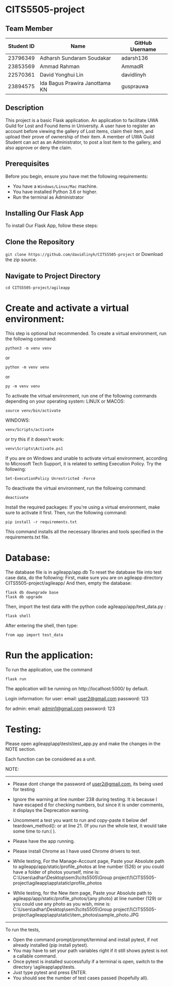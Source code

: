 # CITS5505-project


## Team Member
| Student ID | Name         | GitHub Username |
|------------|--------------|-----------------|
| 23796349  | Adharsh Sundaram Soudakar     | adarsh136         |
| 23853569  | Ammad Rahman   | AmmadR       |
| 22570361  | David Yonghui Lin | davidlinyh     |
| 23894575  | Ida Bagus Prawira Janottama KN | gusprauwa     |

## Description
This project is a basic Flask application. An application to facilitate UWA Guild for Lost and Found items in University. 
A user have to register an account before viewing the gallery of Lost items, claim their item, and upload their prove of ownership of their item.
A member of UWA Guild Student can act as an Administrator, to post a lost item to the gallery, and also approve or deny the claim.

## Prerequisites
Before you begin, ensure you have met the following requirements:
- You have a `Windows/Linux/Mac` machine.
- You have installed Python 3.6 or higher.
- Run the terminal as Administrator

## Installing Our Flask App
To install Our Flask App, follow these steps:

## Clone the Repository
`git clone https://github.com/davidlinyh/CITS5505-project`
or
Download the zip source.

## Navigate to Project Directory
`cd CITS5505-project/agileapp`



# Create and activate a virtual environment:
This step is optional but recommended. To create a virtual environment, run the following command:
```
python3 -m venv venv
```
or 
```
python -m venv venv
```
or
```
py -m venv venv
```

To activate the virtual environment, run one of the following commands depending on your operating system:
LINUX or MACOS:
```
source venv/bin/activate     
```
WINDOWS:
```
venv/Scripts/activate       
```
or try this if it doesn't work:
```
venv\Scripts\Activate.ps1      
```

If you are on Windows and unable to activate virtual environment, according to Microsoft Tech Support, it is related to setting Execution Policy. Try the following:
```
Set-ExecutionPolicy Unrestricted -Force
```
To deactivate the virtual environment, run the following command:
```
deactivate
```
Install the required packages:
If you're using a virtual environment, make sure to activate it first. Then, run the following command:
```
pip install -r requirements.txt
```
This command installs all the necessary libraries and tools specified in the requirements.txt file.

# Database:
The database file is in agileapp/app.db
To reset the database file into test case data, do the following:
First, make sure you are on agileapp directory CITS5505-project/agileapp/ 
And then, empty the database:
```
flask db downgrade base
flask db upgrade
```
Then, import the test data with the python code agileapp/app/test_data.py :
```
flask shell
```
After entering the shell, then type:
```
from app import test_data
```

# Run the application:
To run the application, use the command
```
flask run
```
The application will be running on http://localhost:5000/ by default.

Login information:
for user:
email: user2@gmail.com
password: 123

for admin:
email: admin1@gmail.com
password: 123

# Testing:

Please open agileapp\app\tests\test_app.py and make the changes in the NOTE section.

Each function can be considered as a unit.

NOTE:
***************************************************************************************************************************************************************************************
* Please dont change the password of user2@gmail.com, its being used for testing

* Ignore the warning at line number 238 during testing. It is because I have escaped d for checking numbers, but since it is under comments, it displays the Deprecation warning.

* Uncomment a test you want to run and copy-paste it below def teardown_method(): or at line 21. (If you run the whole test, it would take some time to run:( ).

* Please have the app running.

* Please install Chrome as I have used Chrome drivers to test.

* While testing, For the Manage-Account page, Paste your Absolute path to agileapp/app/static/profile_photos at line number (526) or you could have a folder of photos yourself, mine is:
  C:\Users\adhar\Desktop\sem3\cits5505\Group project\1\CITS5505-project\agileapp\app\static\profile_photos

* While testing, for the New item page, Paste your Absolute path to agileapp/app/static/profile_photos/{any photo} at line number (129) or you could use any photo as you wish, mine is:
  C:\Users\adhar\Desktop\sem3\cits5505\Group project\1\CITS5505-project\agileapp\app\static\item_photos\sample_photo.JPG
***************************************************************************************************************************************************************************************

To run the tests, 
* Open the command prompt/prompt/terminal and install pytest, if not already installed (pip install pytest).
* You may have to set your path variables right if it still shows pytest is not a callable command.
* Once pytest is installed successfully if a terminal is open, switch to the directory \agileapp\app\tests\.
* Just type pytest and press ENTER.
* You should see the number of test cases passed (hopefully all).

